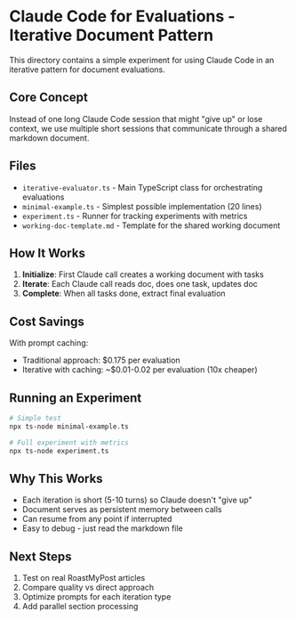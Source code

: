# Claude Code for Evaluations - Iterative Document Pattern

This directory contains a simple experiment for using Claude Code in an iterative pattern for document evaluations.

## Core Concept

Instead of one long Claude Code session that might "give up" or lose context, we use multiple short sessions that communicate through a shared markdown document.

## Files

- `iterative-evaluator.ts` - Main TypeScript class for orchestrating evaluations
- `minimal-example.ts` - Simplest possible implementation (20 lines)
- `experiment.ts` - Runner for tracking experiments with metrics
- `working-doc-template.md` - Template for the shared working document

## How It Works

1. **Initialize**: First Claude call creates a working document with tasks
2. **Iterate**: Each Claude call reads doc, does one task, updates doc
3. **Complete**: When all tasks done, extract final evaluation

## Cost Savings

With prompt caching:
- Traditional approach: $0.175 per evaluation
- Iterative with caching: ~$0.01-0.02 per evaluation (10x cheaper)

## Running an Experiment

```bash
# Simple test
npx ts-node minimal-example.ts

# Full experiment with metrics
npx ts-node experiment.ts
```

## Why This Works

- Each iteration is short (5-10 turns) so Claude doesn't "give up"
- Document serves as persistent memory between calls
- Can resume from any point if interrupted
- Easy to debug - just read the markdown file

## Next Steps

1. Test on real RoastMyPost articles
2. Compare quality vs direct approach
3. Optimize prompts for each iteration type
4. Add parallel section processing